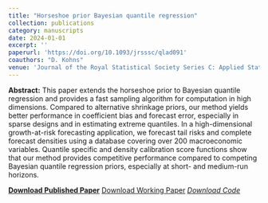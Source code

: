 ```yaml
---
title: "Horseshoe prior Bayesian quantile regression"
collection: publications
category: manuscripts
date: 2024-01-01
excerpt: ''
paperurl: 'https://doi.org/10.1093/jrsssc/qlad091'
coauthors: "D. Kohns"
venue: 'Journal of the Royal Statistical Society Series C: Applied Statistics'
---
```

**Abstract:** This paper extends the horseshoe prior to Bayesian quantile regression and provides a fast sampling algorithm for computation in high dimensions. Compared to alternative shrinkage priors, our method yields better performance in coefficient bias and forecast error, especially in sparse designs and in estimating extreme quantiles. In a high-dimensional growth-at-risk forecasting application, we forecast tail risks and complete forecast densities using a database covering over 200 macroeconomic variables. Quantile specific and density calibration score functions show that our method provides competitive performance compared to competing Bayesian quantile regression priors, especially at short- and medium-run horizons.

[**Download Published Paper**](https://doi.org/10.1093/jrsssc/qlad091) [Download Working Paper](https://arxiv.org/abs/2006.07655) [_Download Code_](https://github.com/davkoh/Horseshoe-Bayesian-Quantile-Regression)

